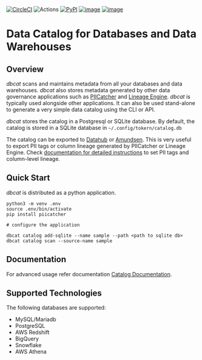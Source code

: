 [![CircleCI](https://circleci.com/gh/tokern/dbcat.svg?style=svg)](https://circleci.com/gh/tokern/dbcat)
![Actions](https://github.com/tokern/dbcat/actions/workflows/ci.yml/badge.svg)
[![PyPI](https://img.shields.io/pypi/v/dbcat.svg)](https://pypi.python.org/pypi/dbcat)
[![image](https://img.shields.io/pypi/l/dbcat.svg)](https://pypi.org/project/dbcat/)
[![image](https://img.shields.io/pypi/pyversions/dbcat.svg)](https://pypi.org/project/dbcat/)

# Data Catalog for Databases and Data Warehouses

## Overview

*dbcat* scans and maintains metadata from all your databases and data warehouses. 
*dbcat* also stores metadata generated by other data governance applications such as 
[PIICatcher](https://github.com/tokern/piicatcher) and [Lineage Engine](https://github.com/tokern/data-lineage).
*dbcat* is typically used alongside other applications. It can also be used stand-alone to generate
a very simple data catalog using the CLI or API.  

*dbcat* stores the catalog in a Postgresql or SQLite database. By default, the catalog is stored in a SQLite
database in `~/.config/tokern/catalog.db`

The catalog can be exported to [Datahub](https://datahubproject.io/) or [Amundsen](https://amundsen.io). This is very 
useful to export PII tags or column lineage generated by PIICatcher or Lineage Engine. 
Check [documentation for detailed instructions](https://tokern.io/docs/catalog/export) to set PII tags and 
column-level lineage.


## Quick Start

*dbcat* is distributed as a python application.

    python3 -m venv .env
    source .env/bin/activate
    pip install piicatcher

    # configure the application
    
    dbcat catalog add-sqlite --name sample --path <path to sqlite db>
    dbcat catalog scan --source-name sample

## Documentation

For advanced usage refer documentation [Catalog Documentation](https://tokern.io/docs/catalog).

## Supported Technologies

The following databases are supported:

* MySQL/Mariadb
* PostgreSQL
* AWS Redshift
* BigQuery
* Snowflake
* AWS Athena

